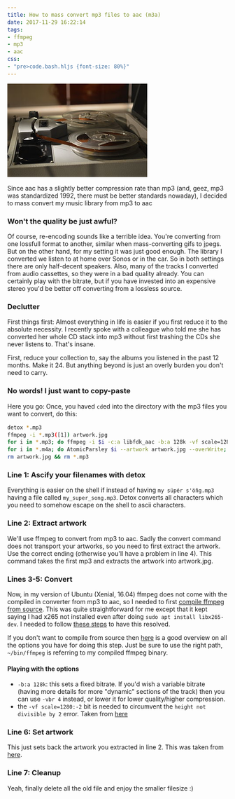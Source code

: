 ```yaml
---
title: How to mass convert mp3 files to aac (m3a)
date: 2017-11-29 16:22:14
tags:
- ffmpeg
- mp3
- aac
css:
- "pre>code.bash.hljs {font-size: 80%}"
---
```


<img src="/images/tape.jpg" />

Since aac has a slightly better compression rate than mp3 (and, geez, mp3 was standardized 1992, there must be better standards nowaday), I decided to mass convert my music library from mp3 to aac

### Won't the quality be just awful?

Of course, re-encoding sounds like a terrible idea. You're converting from one lossfull format to another, similar when mass-converting gifs to jpegs. But on the other hand, for my setting it was just good enough. The library I converted we listen to at home over Sonos or in the car. So in both settings there are only half-decent speakers. Also, many of the tracks I converted from audio cassettes, so they were in a bad quality already. You can certainly play with the bitrate, but if you have invested into an expensive stereo you'd be better off converting from a lossless source.

### Declutter

First things first: Almost everything in life is easier if you first reduce it to the absolute necessity. I recently spoke with a colleague who told me she has converted her whole CD stack into mp3 without first trashing the CDs she never listens to. That's insane.

First, reduce your collection to, say the albums you listened in the past 12 months. Make it 24. But anything beyond is just an overly burden you don't need to carry.

### No words! I just want to copy-paste

Here you go: Once, you haved `cd`ed into the directory with the mp3 files you want to convert, do this:

```bash
detox *.mp3
ffmpeg -i *.mp3([1]) artwork.jpg
for i in *.mp3; do ffmpeg -i $i -c:a libfdk_aac -b:a 128k -vf scale=1280:-2 ${i/mp3/m4a} done
for i in *.m4a; do AtomicParsley $i --artwork artwork.jpg --overWrite; done
rm artwork.jpg && rm *.mp3
```

<!-- more -->

### Line 1: Ascify your filenames with detox

Everything is easier on the shell if instead of having `my süpér s'öñg.mp3` having a file called `my_super_song.mp3`. Detox converts all characters which you need to somehow escape on the shell to ascii characters.

### Line 2: Extract artwork

We'll use ffmpeg to convert from mp3 to aac. Sadly the convert command does not transport your artworks, so you need to first extract the artwork. Use the correct ending (otherwise you'll have a problem in line 4). This command takes the first mp3 and extracts the artwork into artwork.jpg.

### Lines 3-5: Convert

Now, in my version of Ubuntu (Xenial, 16.04) ffmpeg does not come with the compiled in converter from mp3 to aac, so I needed to first [compile ffmpeg from source](http://trac.ffmpeg.org/wiki/CompilationGuide/Ubuntu). This was quite straightforward for me except that it kept saying I had x265 not installed even after doing `sudo apt install libx265-dev`. I needed to follow [these steps](https://bitbucket.org/multicoreware/x265/issues/125/x265-not-found-using-pkg-config#comment-17635086) to have this resolved. 

If you don't want to compile from source then [here](https://superuser.com/a/370637) is a good overview on all the options you have for doing this step. Just be sure to use the right path, `~/bin/ffmpeg` is referring to my compiled ffmpeg binary.

#### Playing with the options

- `-b:a 128k`: this sets a fixed bitrate. If you'd wish a variable bitrate (having more details for more "dynamic" sections of the track) then you can use `-vbr 4` instead, or lower it for lower quality/higher compression.
- the `-vf scale=1280:-2` bit is needed to circumvent the `height not divisible by 2` error. Taken from [here](https://stackoverflow.com/a/20848224/119861)

### Line 6: Set artwork

This just sets back the artwork you extracted in line 2. This was taken from [here](https://superuser.com/a/524120).

### Line 7: Cleanup

Yeah, finally delete all the old file and enjoy the smaller filesize :)
